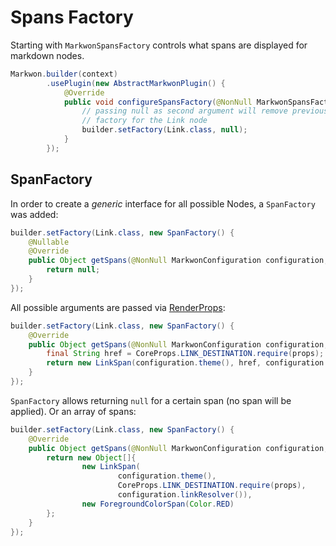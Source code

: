# Spans Factory

<LegacyWarning />

Starting with <Badge text="3.0.0" /> `MarkwonSpansFactory` controls what spans are displayed
for markdown nodes.

```java
Markwon.builder(context)
        .usePlugin(new AbstractMarkwonPlugin() {
            @Override
            public void configureSpansFactory(@NonNull MarkwonSpansFactory.Builder builder) {
                // passing null as second argument will remove previously added 
                // factory for the Link node
                builder.setFactory(Link.class, null);
            }
        });
```

## SpanFactory

In order to create a _generic_ interface for all possible Nodes, a `SpanFactory`
was added:

```java
builder.setFactory(Link.class, new SpanFactory() {
    @Nullable
    @Override
    public Object getSpans(@NonNull MarkwonConfiguration configuration, @NonNull RenderProps props) {
        return null;
    }
});
```

All possible arguments are passed via [RenderProps](/docs/v3/core/render-props.md):

```java
builder.setFactory(Link.class, new SpanFactory() {
    @Override
    public Object getSpans(@NonNull MarkwonConfiguration configuration, @NonNull RenderProps props) {
        final String href = CoreProps.LINK_DESTINATION.require(props);
        return new LinkSpan(configuration.theme(), href, configuration.linkResolver());
    }
});
```

`SpanFactory` allows returning `null` for a certain span (no span will be applied).
Or an array of spans:

```java
builder.setFactory(Link.class, new SpanFactory() {
    @Override
    public Object getSpans(@NonNull MarkwonConfiguration configuration, @NonNull RenderProps props) {
        return new Object[]{
                new LinkSpan(
                        configuration.theme(),
                        CoreProps.LINK_DESTINATION.require(props),
                        configuration.linkResolver()),
                new ForegroundColorSpan(Color.RED)
        };
    }
});
```